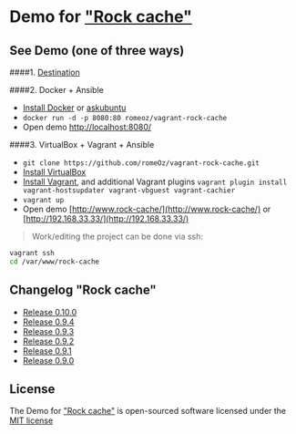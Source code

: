 Demo for ["Rock cache"](https://github.com/romeOz/rock-cache)
====================

See Demo (one of three ways)
-------------------

####1. [Destination](http://demo.cache.framerock.net/)

####2. Docker + Ansible

 * [Install Docker](https://docs.docker.com/installation/) or [askubuntu](http://askubuntu.com/a/473720)
 * `docker run -d -p 8080:80 romeoz/vagrant-rock-cache`
 * Open demo [http://localhost:8080/](http://localhost:8080/)
 
####3. VirtualBox + Vagrant + Ansible

 * `git clone https://github.com/romeOz/vagrant-rock-cache.git`
 * [Install VirtualBox](https://www.virtualbox.org/wiki/Downloads)
 * [Install Vagrant](https://www.vagrantup.com/downloads), and additional Vagrant plugins `vagrant plugin install vagrant-hostsupdater vagrant-vbguest vagrant-cachier`
 * `vagrant up`
 * Open demo [http://www.rock-cache/](http://www.rock-cache/) or [http://192.168.33.33/](http://192.168.33.33/)

> Work/editing the project can be done via ssh:

```bash
vagrant ssh
cd /var/www/rock-cache
```

Changelog "Rock cache"
-------------------
 * [Release 0.10.0](https://github.com/romeOz/rock-cache/releases/tag/0.10.0)
 * [Release 0.9.4](https://github.com/romeOz/rock-cache/releases/tag/0.9.4)
 * [Release 0.9.3](https://github.com/romeOz/rock-cache/releases/tag/0.9.3)
 * [Release 0.9.2](https://github.com/romeOz/rock-cache/releases/tag/0.9.2)
 * [Release 0.9.1](https://github.com/romeOz/rock-cache/releases/tag/0.9.1)
 * [Release 0.9.0](https://github.com/romeOz/rock-cache/releases/tag/0.9.0)
 
License
-------------------

The Demo for ["Rock cache"](https://github.com/romeOz/rock-cache) is open-sourced software licensed under the [MIT license](http://opensource.org/licenses/MIT)